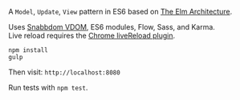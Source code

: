
A `Model`, `Update`, `View` pattern in ES6 based on [The Elm Architecture](https://guide.elm-lang.org/architecture/).  


Uses [Snabbdom VDOM](https://github.com/snabbdom/snabbdom), ES6 modules, Flow, Sass, and Karma.  
Live reload requires the [Chrome liveReload plugin](https://chrome.google.com/webstore/detail/livereload/jnihajbhpnppcggbcgedagnkighmdlei).

```
npm install
gulp
```

Then visit: `http://localhost:8080`

Run tests with `npm test`.
